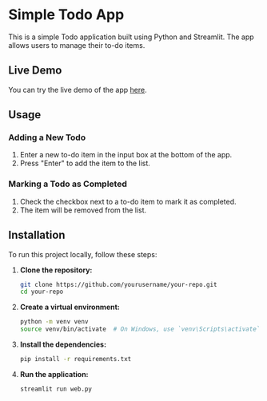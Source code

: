 # Simple Todo App

This is a simple Todo application built using Python and Streamlit. The app allows users to manage their to-do items.

## Live Demo

You can try the live demo of the app [here](https://avrsanand-web-simple-todo.streamlit.app/).

## Usage

### Adding a New Todo

1. Enter a new to-do item in the input box at the bottom of the app.
2. Press "Enter" to add the item to the list.

### Marking a Todo as Completed

1. Check the checkbox next to a to-do item to mark it as completed.
2. The item will be removed from the list.

## Installation

To run this project locally, follow these steps:

1. **Clone the repository:**

    ```bash
    git clone https://github.com/yourusername/your-repo.git
    cd your-repo
    ```

2. **Create a virtual environment:**

    ```bash
    python -m venv venv
    source venv/bin/activate  # On Windows, use `venv\Scripts\activate`
    ```

3. **Install the dependencies:**

    ```bash
    pip install -r requirements.txt
    ```

4. **Run the application:**

    ```bash
    streamlit run web.py
    ```
